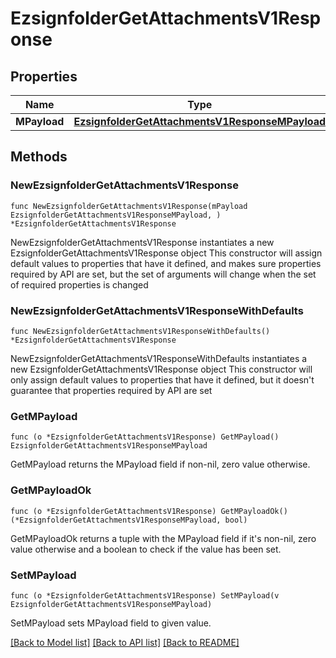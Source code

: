 # EzsignfolderGetAttachmentsV1Response

## Properties

Name | Type | Description | Notes
------------ | ------------- | ------------- | -------------
**MPayload** | [**EzsignfolderGetAttachmentsV1ResponseMPayload**](EzsignfolderGetAttachmentsV1ResponseMPayload.md) |  | 

## Methods

### NewEzsignfolderGetAttachmentsV1Response

`func NewEzsignfolderGetAttachmentsV1Response(mPayload EzsignfolderGetAttachmentsV1ResponseMPayload, ) *EzsignfolderGetAttachmentsV1Response`

NewEzsignfolderGetAttachmentsV1Response instantiates a new EzsignfolderGetAttachmentsV1Response object
This constructor will assign default values to properties that have it defined,
and makes sure properties required by API are set, but the set of arguments
will change when the set of required properties is changed

### NewEzsignfolderGetAttachmentsV1ResponseWithDefaults

`func NewEzsignfolderGetAttachmentsV1ResponseWithDefaults() *EzsignfolderGetAttachmentsV1Response`

NewEzsignfolderGetAttachmentsV1ResponseWithDefaults instantiates a new EzsignfolderGetAttachmentsV1Response object
This constructor will only assign default values to properties that have it defined,
but it doesn't guarantee that properties required by API are set

### GetMPayload

`func (o *EzsignfolderGetAttachmentsV1Response) GetMPayload() EzsignfolderGetAttachmentsV1ResponseMPayload`

GetMPayload returns the MPayload field if non-nil, zero value otherwise.

### GetMPayloadOk

`func (o *EzsignfolderGetAttachmentsV1Response) GetMPayloadOk() (*EzsignfolderGetAttachmentsV1ResponseMPayload, bool)`

GetMPayloadOk returns a tuple with the MPayload field if it's non-nil, zero value otherwise
and a boolean to check if the value has been set.

### SetMPayload

`func (o *EzsignfolderGetAttachmentsV1Response) SetMPayload(v EzsignfolderGetAttachmentsV1ResponseMPayload)`

SetMPayload sets MPayload field to given value.



[[Back to Model list]](../README.md#documentation-for-models) [[Back to API list]](../README.md#documentation-for-api-endpoints) [[Back to README]](../README.md)


